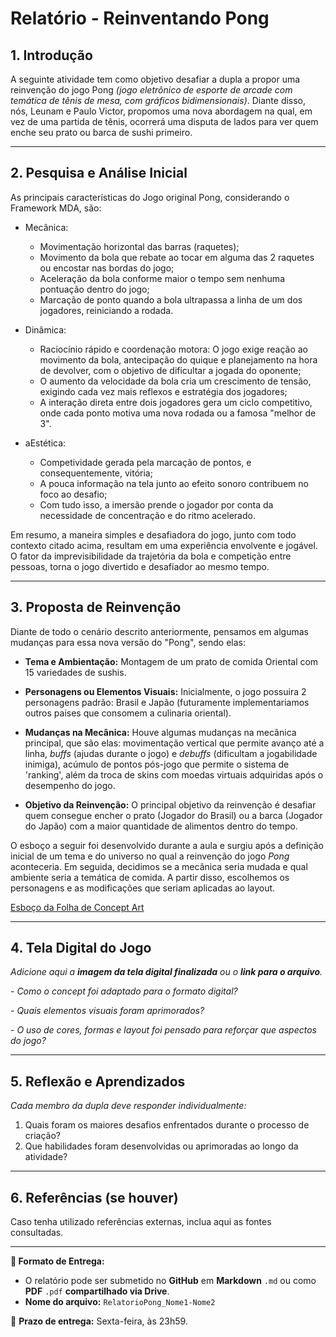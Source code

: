 # Relatório - Reinventando Pong

## 1. Introdução  
A seguinte atividade tem como objetivo desafiar a dupla a propor uma reinvenção do jogo Pong _(jogo eletrônico de esporte de arcade com temática de tênis de mesa, com gráficos bidimensionais)_. Diante disso, nós, Leunam e Paulo Victor, propomos uma nova abordagem na qual, em vez de uma partida de tênis, ocorrerá uma disputa de lados para ver quem enche seu prato ou barca de sushi primeiro.
 
---

## 2. Pesquisa e Análise Inicial  
As principais características do Jogo original Pong, considerando o Framework MDA, são:
- Mecânica: 
    - Movimentação horizontal das barras (raquetes);
    - Movimento da bola que rebate ao tocar em alguma das 2 raquetes ou encostar nas bordas do jogo;
    - Aceleração da bola conforme maior o tempo sem nenhuma pontuação dentro do jogo;
    - Marcação de ponto quando a bola ultrapassa a linha de um dos jogadores, reiniciando a rodada.

- Dinâmica: 
    - Raciocínio rápido e coordenação motora: O jogo exige reação ao movimento da bola, antecipação do quique e planejamento na hora de devolver, com o objetivo de dificultar a jogada do oponente;
    - O aumento da velocidade da bola cria um crescimento de tensão, exigindo cada vez mais reflexos e estratégia dos jogadores;
    - A interação direta entre dois jogadores gera um ciclo competitivo, onde cada ponto motiva uma nova rodada ou a famosa "melhor de 3".

- aEstética: 
    - Competividade gerada pela marcação de pontos, e consequentemente, vitória;
    - A pouca informação na tela junto ao efeito sonoro contribuem no foco ao desafio;
    - Com tudo isso, a imersão prende o jogador por conta da necessidade de concentração e do ritmo acelerado.

Em resumo, a maneira simples e desafiadora do jogo, junto com todo contexto citado acima, resultam em uma experiência envolvente e jogável. O fator da imprevisibilidade da trajetória da bola e competição entre pessoas, torna o jogo divertido e desafiador ao mesmo tempo.

---

## 3. Proposta de Reinvenção  
Diante de todo o cenário descrito anteriormente, pensamos em algumas mudanças para essa nova versão do "Pong", sendo elas:

- **Tema e Ambientação:** Montagem de um prato de comida Oriental com 15 variedades de sushis.

- **Personagens ou Elementos Visuais:** Inicialmente, o jogo possuira 2 personagens padrão: Brasil e Japão (futuramente implementariamos outros paises que consomem a culinaria oriental).

- **Mudanças na Mecânica:** Houve algumas mudanças na mecânica principal, que são elas: movimentação vertical que permite avanço até a linha, *buffs* (ajudas durante o jogo) e *debuffs* (dificultam a jogabilidade inimiga), acúmulo de pontos pós-jogo que permite o sistema de 'ranking', além da troca de skins com moedas virtuais adquiridas após o desempenho do jogo.

- **Objetivo da Reinvenção:** O principal objetivo da reinvenção é desafiar quem consegue encher o prato (Jogador do Brasil) ou a barca (Jogador do Japão) com a maior quantidade de alimentos dentro do tempo.

O esboço a seguir foi desenvolvido durante a aula e surgiu após a definição inicial de um tema e do universo no qual a reinvenção do jogo *Pong* aconteceria. Em seguida, decidimos se a mecânica seria mudada e qual ambiente seria a temática de comida. A partir disso, escolhemos os personagens e as modificações que seriam aplicadas ao layout.

[Esboço da Folha de Concept Art](https://github.com/leeunam/Semana_02/blob/main/Atividade%20de%20UX%20Reinventando%20Pong/assets/esboco.jpg)

---

## 4. Tela Digital do Jogo  
*Adicione aqui a **imagem da tela digital finalizada** ou o **link para o arquivo**.*  

*- Como o concept foi adaptado para o formato digital?*

*- Quais elementos visuais foram aprimorados?*  

*- O uso de cores, formas e layout foi pensado para reforçar que aspectos do jogo?*  

---

## 5. Reflexão e Aprendizados  
*Cada membro da dupla deve responder individualmente:*  

1. Quais foram os maiores desafios enfrentados durante o processo de criação?
2. Que habilidades foram desenvolvidas ou aprimoradas ao longo da atividade?  

---

## 6. Referências (se houver)  
Caso tenha utilizado referências externas, inclua aqui as fontes consultadas.  

---

**📝 Formato de Entrega:**  
- O relatório pode ser submetido no **GitHub** em **Markdown** `.md` ou como **PDF** `.pdf` **compartilhado via Drive**.  
- **Nome do arquivo:** `RelatorioPong_Nome1-Nome2`  

📌 **Prazo de entrega:** Sexta-feira, às 23h59.

